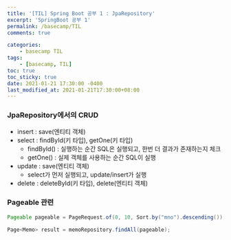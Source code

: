 ```yaml
---
title: '[TIL] Spring Boot 공부 1 : JpaRepository'
excerpt: 'SpringBoot 공부 1'
permalink: /basecamp/TIL
comments: true

categories:
    - basecamp TIL
tags:
    - [basecamp, TIL]
toc: true
toc_sticky: true
date: 2021-01-21 17:30:00 -0400
last_modified_at: 2021-01-21T17:30:00+08:00
---
```


### JpaRepository에서의 CRUD

-   insert : save(엔티티 객체)
-   select : findById(키 타입), getOne(키 타입)
    -   findById() : 실행하는 순간 SQL은 실행되고, 한번 더 결과가 존재하는지 체크
    -   getOne() : 실제 객체를 사용하는 순간 SQL이 실행
-   update : save(엔티티 객체)
    -   select가 먼저 실행되고, update/insert가 실행
-   delete : deleteById(키 타입), delete(엔티티 객체)

### Pageable 관련

```java
Pageable pageable = PageRequest.of(0, 10, Sort.by("mno").descending());

Page<Memo> result = memoRepository.findAll(pageable);
```
